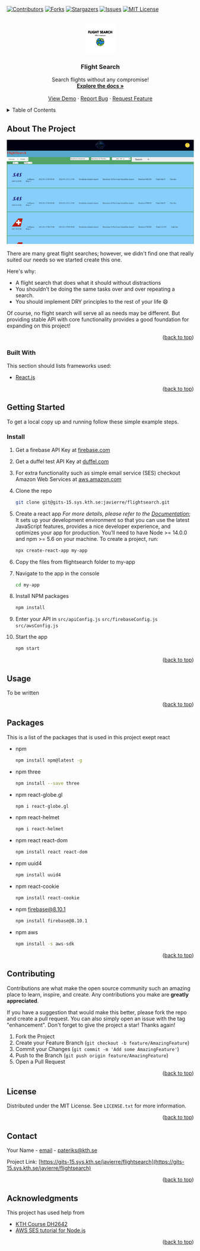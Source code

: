 <div id="top"></div>
<!--
*** Thanks for checking out the Best-README-Template. If you have a suggestion
*** that would make this better, please fork the repo and create a pull request
*** or simply open an issue with the tag "enhancement".
*** Don't forget to give the project a star!
*** Thanks again! Now go create something AMAZING! :D
-->



<!-- PROJECT SHIELDS -->
<!--
*** I'm using markdown "reference style" links for readability.
*** Reference links are enclosed in brackets [ ] instead of parentheses ( ).
*** See the bottom of this document for the declaration of the reference variables
*** for contributors-url, forks-url, etc. This is an optional, concise syntax you may use.
*** https://www.markdownguide.org/basic-syntax/#reference-style-links
-->
[![Contributors][contributors-shield]][contributors-url]
[![Forks][forks-shield]][forks-url]
[![Stargazers][stars-shield]][stars-url]
[![Issues][issues-shield]][issues-url]
[![MIT License][license-shield]][license-url]



<!-- PROJECT LOGO -->
<br />
<div align="center">
  <a href="https://gits-15.sys.kth.se/javierre/flightsearch">
    <img src="logo.png" alt="Logo" width="80" height="80">
  </a>

  <h3 align="center">Flight Search</h3>

  <p align="center">
    Search flights without any compromise!
    <br />
    <a href="https://gits-15.sys.kth.se/javierre/flightsearch"><strong>Explore the docs »</strong></a>
    <br />
    <br />
    <a href="https://dh2642-flightsearch.firebaseapp.com/#homepage">View Demo</a>
    ·
    <a href="https://gits-15.sys.kth.se/javierre/flightsearch/issues">Report Bug</a>
    ·
    <a href="https://gits-15.sys.kth.se/javierre/flightsearch/issues">Request Feature</a>
  </p>
</div>



<!-- TABLE OF CONTENTS -->
<details>
  <summary>Table of Contents</summary>
  <ol>
    <li>
      <a href="#about-the-project">About The Project</a>
      <ul>
        <li><a href="#built-with">Built With</a></li>
      </ul>
    </li>
    <li>
      <a href="#getting-started">Getting Started</a>
      <ul>
        <li><a href="#prerequisites">Prerequisites</a></li>
        <li><a href="#installation">Installation</a></li>
      </ul>
    </li>
    <li><a href="#usage">Usage</a></li>
    <li><a href="#roadmap">Roadmap</a></li>
    <li><a href="#contributing">Contributing</a></li>
    <li><a href="#license">License</a></li>
    <li><a href="#contact">Contact</a></li>
    <li><a href="#acknowledgments">Acknowledgments</a></li>
  </ol>
</details>



<!-- ABOUT THE PROJECT -->
## About The Project

[![Product Name Screen Shot][product-screenshot]](https://dh2642-flightsearch.firebaseapp.com/#homepage)

There are many great flight searches; however, we didn't find one that really suited our needs so we started create this one.

Here's why:
* A flight search that does what it should without distractions
* You shouldn't be doing the same tasks over and over repeating a search.
* You should implement DRY principles to the rest of your life :smile:

Of course, no flight search will serve all as needs may be different. But providing stable API with core functionality provides a good foundation for expanding on this project!

<p align="right">(<a href="#top">back to top</a>)</p>



### Built With

This section should lists frameworks used:

* [React.js](https://reactjs.org/)

<p align="right">(<a href="#top">back to top</a>)</p>


<!-- GETTING STARTED -->
## Getting Started

To get a local copy up and running follow these simple example steps.

### Install

1. Get a firebase API Key at [firebase.com](https://firebase.google.com/)
2. Get a duffel test API Key at [duffel.com](https://duffel.com/)
3. For extra functionality such as simple email service (SES) checkout Amazon Web Services at [aws.amazon.com](https://aws.amazon.com/)
4. Clone the repo
   ```sh
   git clone git@gits-15.sys.kth.se:javierre/flightsearch.git
   ```
4. Create a react app 
_For more details, please refer to the [Documentation](https://reactjs.org/docs/create-a-new-react-app.html)_; It sets up your development environment so that you can use the latest JavaScript features, provides a nice developer experience, and optimizes your app for production. You’ll need to have Node >= 14.0.0 and npm >= 5.6 on your machine. To create a project, run:
   ```sh
   npx create-react-app my-app
   ```
   
5. Copy the files from flightsearch folder to my-app
6. Navigate to the app in the console
   ```sh
   cd my-app
   ```
8. Install NPM packages
   ```sh
   npm install
   ```
7. Enter your API in `src/apiConfig.js` `src/firebaseConfig.js` `src/awsConfig.js`
8. Start the app
   ```sh
   npm start
   ```

<p align="right">(<a href="#top">back to top</a>)</p>



<!-- USAGE EXAMPLES -->
## Usage

To be written

<p align="right">(<a href="#top">back to top</a>)</p>


## Packages

This is a list of the packages that is used in this project exept react
* npm
  ```sh
  npm install npm@latest -g
* npm three
  ```sh
  npm install --save three
  ```
* npm react-globe.gl
  ```sh
  npm i react-globe.gl
  ```
* npm react-helmet
  ```sh
  npm i react-helmet
  ```
* npm react react-dom
  ```sh
  npm install react react-dom
  ```
* npm uuid4
  ```sh
  npm install uuid4
  ```
* npm react-cookie
  ```sh
  npm install react-cookie
  ```
* npm firebase@8.10.1
  ```sh
  npm install firebase@8.10.1
  ```
* npm aws
  ```sh
  npm install -s aws-sdk
  ```


<p align="right">(<a href="#top">back to top</a>)</p>



<!-- CONTRIBUTING -->
## Contributing

Contributions are what make the open source community such an amazing place to learn, inspire, and create. Any contributions you make are **greatly appreciated**.

If you have a suggestion that would make this better, please fork the repo and create a pull request. You can also simply open an issue with the tag "enhancement".
Don't forget to give the project a star! Thanks again!

1. Fork the Project
2. Create your Feature Branch (`git checkout -b feature/AmazingFeature`)
3. Commit your Changes (`git commit -m 'Add some AmazingFeature'`)
4. Push to the Branch (`git push origin feature/AmazingFeature`)
5. Open a Pull Request

<p align="right">(<a href="#top">back to top</a>)</p>



<!-- LICENSE -->
## License

Distributed under the MIT License. See `LICENSE.txt` for more information.

<p align="right">(<a href="#top">back to top</a>)</p>



<!-- CONTACT -->
## Contact

Your Name - [email](mailto:pateriks@kth.se) - pateriks@kth.se

Project Link: [https://gits-15.sys.kth.se/javierre/flightsearch](https://gits-15.sys.kth.se/javierre/flightsearch)

<p align="right">(<a href="#top">back to top</a>)</p>



<!-- ACKNOWLEDGMENTS -->
## Acknowledgments

This project has used help from

* [KTH Course DH2642](https://www.kth.se/kurs-pm/DH2642/om-kurs-pm)
* [AWS SES tutorial for Node.js](https://betterprogramming.pub/how-to-send-emails-with-node-js-using-amazon-ses-8ae38f6312e4)

<p align="right">(<a href="#top">back to top</a>)</p>



<!-- MARKDOWN LINKS & IMAGES -->
<!-- https://www.markdownguide.org/basic-syntax/#reference-style-links -->
[contributors-shield]: https://img.shields.io/github/contributors/pateriks/flightsearch.svg?style=for-the-badge
[contributors-url]: https://gits-15.sys.kth.se/javierre/flightsearch/graphs/contributors
[forks-shield]: https://img.shields.io/github/forks/pateriks/flightsearch.svg?style=for-the-badge
[forks-url]: https://gits-15.sys.kth.se/javierre/flightsearch/network/members
[stars-shield]: https://img.shields.io/github/stars/pateriks/flightsearch.svg?style=for-the-badge
[stars-url]: https://gits-15.sys.kth.se/javierre/flightsearch/stargazers
[issues-shield]: https://img.shields.io/github/issues/pateriks/flightsearch.svg?style=for-the-badge
[issues-url]: https://gits-15.sys.kth.se/javierre/flightsearch/issues
[license-shield]: https://img.shields.io/github/license/pateriks/flightsearch.svg?style=for-the-badge
[license-url]: https://gits-15.sys.kth.se/javierre/flightsearch/LICENSE.txt
[product-screenshot]: screenshot.png
